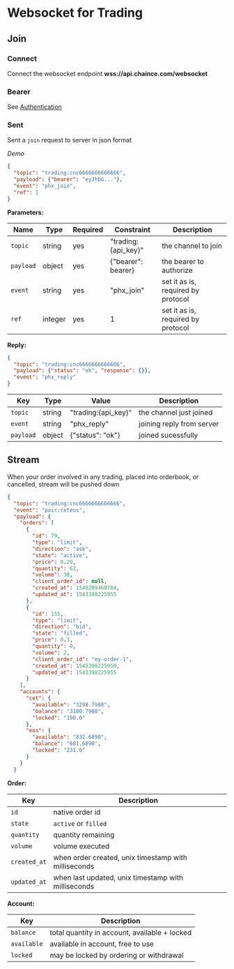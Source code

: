 # Websocket for Trading

## Join

### Connect

Connect the websocket endpoint **wss://api.chaince.com/websocket**

### Bearer
See [Authentication](./authentication.md)

### Sent
Sent a `join` request to server in json format

*Demo*

```json
{
  "topic": "trading:cnc6666666666666",
  "payload": {"bearer": "eyJhbG..."},
  "event": "phx_join",
  "ref": 1
}
```

**Parameters:**

Name | Type | Required | Constraint | Description
------------ | ------------ | ------------ | ------------ | ------------
`topic` | string | yes | "trading:{api_key}" | the channel to join
`payload` | object | yes | {"bearer": bearer} | the bearer to authorize
`event` | string | yes | "phx_join" | set it as is, required by protocol
`ref` | integer | yes | 1 | set it as is, required by protocol

**Reply:**

```json
{
  "topic": "trading:cnc6666666666666",
  "payload": {"status": "ok", "response": {}},
  "event": "phx_reply"
}
```

Key | Type | Value | Description
------------ | ------------ | ------------ | ------------
`topic` | string | "trading:{api_key}" | the channel just joined
`event` | string | "phx_reply" | joining reply from server
`payload` | object | {"status": "ok"} | joined sucessfully

## Stream

When your order involved in any trading, placed into orderbook, or cancelled, stream will be pushed down

```json
{
  "topic": "trading:cnc6666666666666",
  "event": "pair:ceteos",
  "payload": {
    "orders": [
      {
        "id": 79,
        "type": "limit",
        "direction": "ask",
        "state": "active",
        "price": 0.29,
        "quantity": 62,
        "volume": 38,
        "client_order_id": null,
        "created_at": 1540209460784,
        "updated_at": 1543398225955
      },
      {
        "id": 155,
        "type": "limit",
        "direction": "bid",
        "state": "filled",
        "price": 0.3,
        "quantity": 0,
        "volume": 2,
        "client_order_id": "my-order-1",
        "created_at": 1543398225950,
        "updated_at": 1543398225955
      }
    ],
    "accounts": {
      "cet": {
        "available": "3298.7988",
        "balance": "3100.7988",
        "locked": "198.0"
      },
      "eos": {
        "available": "832.6890",
        "balance": "601.6890",
        "locked": "231.0"
      }
    }
  }
```

**Order:**

Key | Description
------------ | ------------
`id` | native order id
`state` | `active` or `filled`
`quantity` | quantity remaining
`volume` | volume executed
`created_at` | when order created, unix timestamp with milliseconds
`updated_at` | when last updated, unix timestamp with milliseconds

**Account:**

Key | Description
------------ | ------------
`balance` | total quantity in account, available + locked
`available` | available in account, free to use
`locked` | may be locked by ordering or withdrawal

